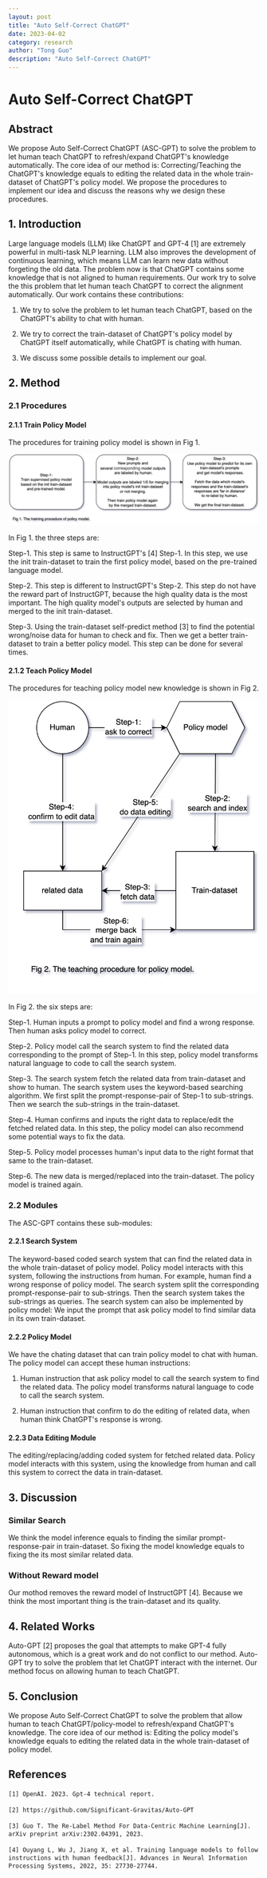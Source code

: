 ```yaml
---
layout: post
title: "Auto Self-Correct ChatGPT"
date: 2023-04-02
category: research
author: "Tong Guo"
description: "Auto Self-Correct ChatGPT"
---
```

# Auto Self-Correct ChatGPT

## Abstract

We propose Auto Self-Correct ChatGPT (ASC-GPT) to solve the problem to let human teach ChatGPT to refresh/expand ChatGPT's knowledge automatically. 
The core idea of our method is: Correcting/Teaching the ChatGPT's knowledge equals to editing the related data in the whole train-dataset of ChatGPT's policy model.
We propose the procedures to implement our idea and discuss the reasons why we design these procedures.


## 1. Introduction

Large language models (LLM) like ChatGPT and GPT-4 [1] are extremely powerful in multi-task NLP learning.
LLM also improves the development of continuous learning, which means LLM can learn new data without forgeting the old data.
The problem now is that ChatGPT contains some knowledge that is not aligned to human requirements. 
Our work try to solve the this problem that let human teach ChatGPT to correct the alignment automatically.
Our work contains these contributions:

1. We try to solve the problem to let human teach ChatGPT, based on the ChatGPT's ability to chat with human.

2. We try to correct the train-dataset of ChatGPT's policy model by ChatGPT itself automatically, while ChatGPT is chating with human.

3. We discuss some possible details to implement our goal.


## 2. Method

### 2.1 Procedures

#### 2.1.1 Train Policy Model 

The procedures for training policy model is shown in Fig 1. 

![fig1](/assets/png/self-correct-chatgpt/fig1.png)

In Fig 1. the three steps are:

Step-1. This step is same to InstructGPT's [4] Step-1. In this step, we use the init train-dataset to train the first policy model, based on the pre-trained language model.

Step-2. This step is different to InstructGPT's Step-2. This step do not have the reward part of InstructGPT, because the high quality data is the most important. The high quality model's outputs are selected by human and merged to the init train-dataset.

Step-3. Using the train-dataset self-predict method [3] to find the potential wrong/noise data for human to check and fix. Then we get a better train-dataset to train a better policy model. This step can be done for several times.

#### 2.1.2 Teach Policy Model 

The procedures for teaching policy model new knowledge is shown in Fig 2.

![fig2](/assets/png/self-correct-chatgpt/fig2.png)

In Fig 2. the six steps are:

Step-1. Human inputs a prompt to policy model and find a wrong response. Then human asks policy model to correct.

Step-2. Policy model call the search system to find the related data corresponding to the prompt of Step-1. In this step, policy model transforms natural language to code to call the search system. 

Step-3. The search system fetch the related data from train-dataset and show to human. The search system uses the keyword-based searching algorithm. We first split the prompt-response-pair of Step-1 to sub-strings. Then we search the sub-strings in the train-dataset. 

Step-4. Human confirms and inputs the right data to replace/edit the fetched related data. In this step, the policy model can also recommend some potential ways to fix the data.

Step-5. Policy model processes human's input data to the right format that same to the train-dataset.

Step-6. The new data is merged/replaced into the train-dataset. The policy model is trained again.

### 2.2 Modules

The ASC-GPT contains these sub-modules:

#### 2.2.1 Search System

The keyword-based coded search system that can find the related data in the whole train-dataset of policy model. 
Policy model interacts with this system, following the instructions from human. 
For example, human find a wrong response of policy model. The search system split the corresponding prompt-response-pair to sub-strings. Then the search system takes the sub-strings as queries.
The search system can also be implemented by policy model: We input the prompt that ask policy model to find similar data in its own train-dataset.

#### 2.2.2 Policy Model

We have the chating dataset that can train policy model to chat with human. The policy model can accept these human instructions: 

1. Human instruction that ask policy model to call the search system to find the related data. The policy model transforms natural language to code to call the search system.

2. Human instruction that confirm to do the editing of related data, when human think ChatGPT's response is wrong. 

#### 2.2.3 Data Editing Module

The editing/replacing/adding coded system for fetched related data. 
Policy model interacts with this system, using the knowledge from human and call this system to correct the data in train-dataset.

## 3. Discussion

### Similar Search

We think the model inference equals to finding the similar prompt-response-pair in train-dataset. 
So fixing the model knowledge equals to fixing the its most similar related data.

### Without Reward model 

Our mothod removes the reward model of InstructGPT [4]. Because we think the most important thing is the train-dataset and its quality.


## 4. Related Works

Auto-GPT [2] proposes the goal that attempts to make GPT-4 fully autonomous, which is a great work and do not conflict to our method.
Auto-GPT try to solve the problem that let ChatGPT interact with the internet. Our method focus on allowing human to teach ChatGPT. 

## 5. Conclusion

We propose Auto Self-Correct ChatGPT to solve the problem that allow human to teach ChatGPT/policy-model to refresh/expand ChatGPT's knowledge.
The core idea of our method is: Editing the policy model's knowledge equals to editing the related data in the whole train-dataset of policy model.

## References

```
[1] OpenAI. 2023. Gpt-4 technical report.

[2] https://github.com/Significant-Gravitas/Auto-GPT

[3] Guo T. The Re-Label Method For Data-Centric Machine Learning[J]. arXiv preprint arXiv:2302.04391, 2023.

[4] Ouyang L, Wu J, Jiang X, et al. Training language models to follow instructions with human feedback[J]. Advances in Neural Information Processing Systems, 2022, 35: 27730-27744.
```

 
